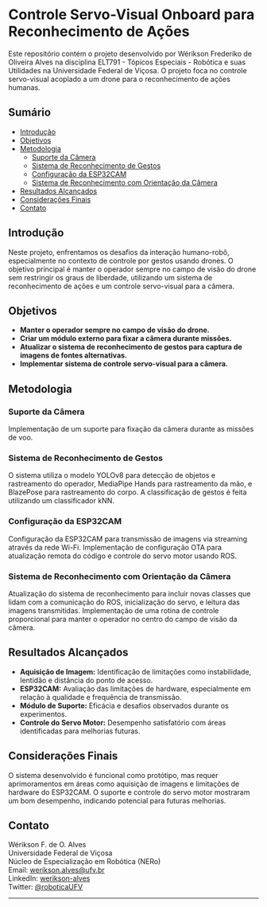 # Controle Servo-Visual Onboard para Reconhecimento de Ações

Este repositório contém o projeto desenvolvido por Wérikson Frederiko de Oliveira Alves na disciplina ELT791 - Tópicos Especiais - Robótica e suas Utilidades na Universidade Federal de Viçosa. O projeto foca no controle servo-visual acoplado a um drone para o reconhecimento de ações humanas.

## Sumário

- [Introdução](#introdução)
- [Objetivos](#objetivos)
- [Metodologia](#metodologia)
  - [Suporte da Câmera](#suporte-da-câmera)
  - [Sistema de Reconhecimento de Gestos](#sistema-de-reconhecimento-de-gestos)
  - [Configuração da ESP32CAM](#configuração-da-esp32cam)
  - [Sistema de Reconhecimento com Orientação da Câmera](#sistema-de-reconhecimento-com-orientação-da-câmera)
- [Resultados Alcançados](#resultados-alcançados)
- [Considerações Finais](#considerações-finais)
- [Contato](#contato)

## Introdução

Neste projeto, enfrentamos os desafios da interação humano-robô, especialmente no contexto de controle por gestos usando drones. O objetivo principal é manter o operador sempre no campo de visão do drone sem restringir os graus de liberdade, utilizando um sistema de reconhecimento de ações e um controle servo-visual para a câmera.

## Objetivos

- **Manter o operador sempre no campo de visão do drone.**
- **Criar um módulo externo para fixar a câmera durante missões.**
- **Atualizar o sistema de reconhecimento de gestos para captura de imagens de fontes alternativas.**
- **Implementar sistema de controle servo-visual para a câmera.**

## Metodologia

### Suporte da Câmera

Implementação de um suporte para fixação da câmera durante as missões de voo.

### Sistema de Reconhecimento de Gestos

O sistema utiliza o modelo YOLOv8 para detecção de objetos e rastreamento do operador, MediaPipe Hands para rastreamento da mão, e BlazePose para rastreamento do corpo. A classificação de gestos é feita utilizando um classificador kNN.

### Configuração da ESP32CAM

Configuração da ESP32CAM para transmissão de imagens via streaming através da rede Wi-Fi. Implementação de configuração OTA para atualização remota do código e controle do servo motor usando ROS.

### Sistema de Reconhecimento com Orientação da Câmera

Atualização do sistema de reconhecimento para incluir novas classes que lidam com a comunicação do ROS, inicialização do servo, e leitura das imagens transmitidas. Implementação de uma rotina de controle proporcional para manter o operador no centro do campo de visão da câmera.

## Resultados Alcançados

- **Aquisição de Imagem:** Identificação de limitações como instabilidade, lentidão e distância do ponto de acesso.
- **ESP32CAM:** Avaliação das limitações de hardware, especialmente em relação à qualidade e frequência de transmissão.
- **Módulo de Suporte:** Eficácia e desafios observados durante os experimentos.
- **Controle do Servo Motor:** Desempenho satisfatório com áreas identificadas para melhorias futuras.

## Considerações Finais

O sistema desenvolvido é funcional como protótipo, mas requer aprimoramentos em áreas como aquisição de imagens e limitações de hardware do ESP32CAM. O suporte e controle do servo motor mostraram um bom desempenho, indicando potencial para futuras melhorias.

## Contato

Wérikson F. de O. Alves  
Universidade Federal de Viçosa  
Núcleo de Especialização em Robótica (NERo)  
Email: werikson.alves@ufv.br  
LinkedIn: [werikson-alves](https://www.linkedin.com/in/werikson-alves)  
Twitter: [@roboticaUFV](https://twitter.com/roboticaUFV)

---

